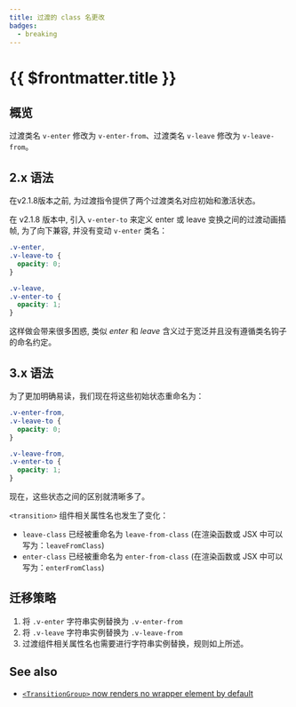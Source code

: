 ```yaml
---
title: 过渡的 class 名更改
badges:
  - breaking
---
```


# {{ $frontmatter.title }} <MigrationBadges :badges="$frontmatter.badges" />

## 概览

过渡类名 `v-enter` 修改为 `v-enter-from`、过渡类名 `v-leave` 修改为 `v-leave-from`。

## 2.x 语法

在v2.1.8版本之前, 为过渡指令提供了两个过渡类名对应初始和激活状态。

在 v2.1.8 版本中, 引入 `v-enter-to` 来定义 enter 或 leave 变换之间的过渡动画插帧, 为了向下兼容, 并没有变动 `v-enter` 类名：

```css
.v-enter,
.v-leave-to {
  opacity: 0;
}

.v-leave,
.v-enter-to {
  opacity: 1;
}
```

这样做会带来很多困惑, 类似 *enter* 和 *leave* 含义过于宽泛并且没有遵循类名钩子的命名约定。

## 3.x 语法

为了更加明确易读，我们现在将这些初始状态重命名为：

```css
.v-enter-from,
.v-leave-to {
  opacity: 0;
}

.v-leave-from,
.v-enter-to {
  opacity: 1;
}
```

现在，这些状态之间的区别就清晰多了。

`<transition>` 组件相关属性名也发生了变化：

- `leave-class` 已经被重命名为 `leave-from-class` (在渲染函数或 JSX 中可以写为：`leaveFromClass`)
- `enter-class` 已经被重命名为 `enter-from-class` (在渲染函数或 JSX 中可以写为：`enterFromClass`)

## 迁移策略

1. 将 `.v-enter` 字符串实例替换为 `.v-enter-from`
2. 将 `.v-leave` 字符串实例替换为 `.v-leave-from`
3. 过渡组件相关属性名也需要进行字符串实例替换，规则如上所述。

<!-- TODO: translation -->

## See also

- [`<TransitionGroup>` now renders no wrapper element by default](/guide/migration/transition-group.html)